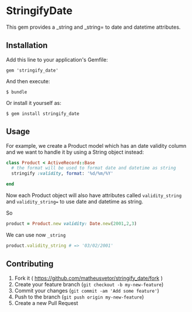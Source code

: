 # StringifyDate

This gem provides a _string and _string= to date and datetime attributes.

## Installation

Add this line to your application's Gemfile:

    gem 'stringify_date'

And then execute:

    $ bundle

Or install it yourself as:

    $ gem install stringify_date

## Usage

For example, we create a Product model which has an date validity column
and we want to handle it by using a String object instead:

```ruby
class Product < ActiveRecord::Base
  # the format will be used to format date and datetime as string
  stringify :validity, format: '%d/%m/%Y'

end
```

Now each Product object will also have attributes called ```validity_string``` and ```validity_string=```
to use date and datetime as string.

So

```ruby
product = Product.new validity: Date.new(2001,2,3)
```

We can use now ```_string```
```ruby
product.validity_string # => '03/02/2001'
```


## Contributing

1. Fork it ( https://github.com/matheusvetor/stringify_date/fork )
2. Create your feature branch (`git checkout -b my-new-feature`)
3. Commit your changes (`git commit -am 'Add some feature'`)
4. Push to the branch (`git push origin my-new-feature`)
5. Create a new Pull Request

